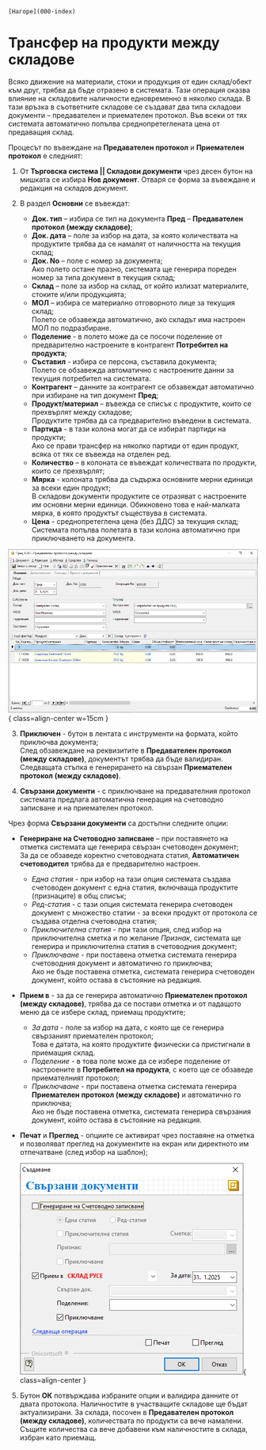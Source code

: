 ```{only} html
[Нагоре](000-index)
```

# Трансфер на продукти между складове

Всяко движение на материали, стоки и продукция от един склад/обект към друг, трябва да бъде отразено в системата. Тази операция оказва влияние на складовите наличности едновременно в няколко склада. В тази връзка в съответните складове се създават два типа складови документи – предавателен и приемателен протокол. Във всеки от тях системата автоматично попълва среднопретеглената цена от предаващия склад. 

Процесът по въвеждане на **Предавателен протокол** и **Приемателен протокол** е следният:

1) От **Търговска система || Складови документи** чрез десен бутон на мишката се избира **Нов документ**. Отваря се форма за въвеждане и редакция на складов документ. 

2)  В раздел **Основни** се въвеждат:  

    - **Док. тип** – избира се тип на документа **Пред** – **Предавателен протокол (между складове)**;  
    - **Док. дата** – поле за избор на дата, за която количествата на продуктите трябва да се намалят от наличността на текущия склад;  
    - **Док. No** – поле с номер за документа;  
    Ако полето остане празно, системата ще генерира пореден номер за типа документ в текущия склад;  
    - **Склад** – поле за избор на склад, от който излизат материалите, стоките и/или продукцията;  
    - **МОЛ** – избира се материално отговорното лице за текущия склад;  
    Полето се обзавежда автоматично, ако складът има настроен МОЛ по подразбиране.  
    - **Поделение** - в полето може да се посочи поделение от предварително настроените в контрагент **Потребител на продукта**;  
    - **Съставил** - избира се персона, съставила документа;  
    Полето се обзавежда автоматично с настроените данни за текущия потребител на системата.  
    - **Контрагент** – данните за контрагент се обзавеждат автоматично при избиране на тип документ **Пред**;  
    - **Продукт/материал** – въвежда се списък с продуктите, които се прехвърлят между складове;  
    Продуктите трябва да са предварително въведени в системата.  
    - **Партида** - в тази колона могат да се избират партиди на продукти;  
    Ако се прави трансфер на няколко партиди от един продукт, всяка от тях се въвежда на отделен ред.  
    - **Количество** – в колоната се въвеждат количествата по продукти, които се прехвърлят;   
    - **Мярка** - колоната трябва да съдържа основните мерни единици за всеки един продукт;  
   В складови документи продуктите се отразяват с настроените им основни мерни единици. Обикновено това е най-малката мярка, в която продуктът съществува в системата.   
    - **Цена** - среднопретеглена цена (без ДДС) за текущия склад;  
    Системата попълва полетата в тази колона автоматично при приключването на документа. 

   ![](902-transfer1.png){ class=align-center w=15cm }

3) **Приключен** - бутон в лентата с инструменти на формата, който приключва документа;  
След обзавеждане на реквизитите в **Предавателен протокол (между складове)**, документът трябва да бъде валидиран.  
Следващата стъпка е генерирането на свързан **Приемателен протокол (между складове)**.    

4) **Свързани документи** - с приключване на предавателния протокол системата предлага автоматична генерация на счетоводно записване и на приемателен протокол.  

Чрез форма **Свързани документи** са достъпни следните опции:

- **Генериране на Счетоводно записване** – при поставянето на отметка системата ще генерира свързан счетоводен документ;  
За да се обзаведе коректно счетоводната статия, **Автоматичен счетоводител** трябва да е предварително настроен.  
    - *Една статия* - при избор на тази опция системата създава счетоводен документ с една статия, включваща продуктите (признаците) в общ списък;  
    - *Ред-статия* - с тази опция системата генерира счетоводен документ с множество статии - за всеки продукт от протокола се създава отделна счетоводна статия;   
    - *Приключителна статия* - при тази опция, след избор на приключителна сметка и по желание *Признак*, системата ще генерира и приключителна статия в счетоводния документ;  
    - *Приключване* - при поставена отметка системата генерира счетоводния документ и автоматично го приключва;  
    Ако не бъде поставена отметка, системата генерира счетоводен документ, който остава в състояние на редакция.  

- **Прием в** - за да се генерира автоматично **Приемателен протокол (между складове)**, трябва да се постави отметка и от падащото меню да се избере склад, приемащ продуктите;  
    - *За дата* - поле за избор на дата, с която ще се генерира свързаният приемателен протокол;  
    Това е датата, на която продуктите физически са пристигнали в приемащия склад.
    - *Поделение* - в това поле може да се избере поделение от настроените в **Потребител на продукта**, с което ще се обзаведе приемателният протокол;  
    - *Приключване* - при поставена отметка системата генерира **Приемателен протокол (между складове)** и автоматично го приключва;  
    Ако не бъде поставена отметка, системата генерира свързания документ, който остава в състояние на редакция.

- **Печат** и **Преглед** - опциите се активират чрез поставяне на отметка и позволяват преглед на документите на екран или директното им отпечатване (след избор на шаблон);   

    ![](902-transfer2.png){ class=align-center }

5) Бутон **ОК** потвърждава избраните опции и валидира данните от двата протокола. Наличностите в участващите складове ще бъдат актуализирани. За склада, посочен в **Предавателен протокол (между складове)**, количествата по продукти са вече намалени. Същите количества са вече добавени към наличностите в склада, избран като приемащ.   

